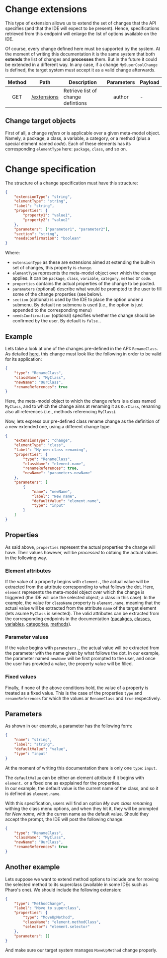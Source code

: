 # Change extensions

This type of extension allows us to extend the set of changes that the API specifies (and that the IDE will expect to be present). Hence, specifications retrieved from this endpoint will enlarge the list of options available on the IDE.

Of course, every change defined here must be supported by the system. At the moment of writing this documentation it is the same system that both **extends** the list of changes and **processes** them. But in the future it could be extended in a different way. In any case, if a change `MySuperCoolChange` is defined, the target system must accept it as a valid change afterwards.

| Method | Path                        | Description                        | Parameters | Payload |
| :----: | --------------------------- | ---------------------------------- | :--------: | ------- |
|  GET   | [/extensions](get.md) | Retrieve list of change defintions |   author   | -       |

## Change target objects

First of all, a change _refers_ or is applicable over a given meta-model object. Namely, a package, a class, a variable, a category, or a method (plus a special element named _code_). Each of these elements has its corresponding `elementType` here: `package`, `class`, and so on.

# Change specification

The structure of a change specification must have this structure:

```json
{
	"extensionType": "string",
	"elementType": "string",
	"label": "string",
	"properties": {
		"property1": "value1",
		"property2": "value2"
	},
	"parameters": ["parameter1", "parameter2"],
	"section": "string",
	"needsConfirmation": "boolean"
}
```

Where:

-   `extensionType` as these are extensions aimed at extending the built-in set of changes, this property is `change`.
-   `elementType` represents the meta-model object over which the change applies. It can be `package`, `class`, `variable`, `category`, `method` or `code`.
-   `properties` contains the actual properties of the change to be posted.
-   `parameters` (optional) describe what would be prompted to the user to fill some of the change properties (see below).
-   `section` (optional) is used by the IDE to place the option under a submenu. By default no submenu is used (i.e., the option is just appended to the corresponding menu)
-   `needsConfirmation` (optional) specifies whether the change should be confirmed by the user. By default is `false.`.

## Example

Lets take a look at one of the changes pre-defined in the API: `RenameClass`.
As detailed [here](../changes/post.md), this change must look like the following in order to be valid for its application:

```json
{
	"type": "RenameClass",
	"className": "MyClass",
	"newName": "OurClass",
	"renameReferences": true
}
```

Here, the meta-model object to which the change refers is a class named `MyClass`, and to which the change aims at renaming it as `OurClass`, renaming also all references (i.e., methods referencing `MyClass`).

Now, lets express our pre-defined class rename change as the definition of a new extended one, using a different change type.

```json
{
	"extensionType": "change",
	"elementType": "class",
	"label": "My own class renaming",
	"properties": {
		"type": "RenameClass",
		"className": "element.name",
		"renameReferences": true,
		"newName": "parameters.newName"
	},
	"parameters": [
		{
			"name": "newName",
			"label": "New name",
			"defaultValue": "element.name",
			"type": "input"
		}
	]
}
```

## Properties

As said above, `properties` represent the actual properties the change will have. Their values however, will be _processed_ to obtaing the actual values in the following way.

### Element attributes

If the value of a property begins with `element.`, the actual value will be extracted from the attribute corresponding to what follows the dot. Here, `element` represents the meta-model object over which the change is triggered (the IDE will use the selected object; a class in this case).
In the example, the value for `className` property is `element.name`, meaning that the actual value will be extracted from the attribute `name` of the target element (lets asume `MyClass` is selected).
The valid attributes can be extracted from the corresponding endpoints in the documentation ([pacakges](../code/packages/get.md), [classes](../code/classes/get.md), [variables](../code/classes/name/variables/get.md), [categories](../code/classes/name/categories/get.md), [methods](../code/methods/get.md)).

### Parameter values

If the value begins with `parameters.`, the actual value will be extracted from the parameter with the name given by what follows the dot. In our example, the parameter named `newName` will be first prompted to the user, and once the user has provided a value, the property value will be filled.

### Fixed values

Finally, if none of the above conditions hold, the value of a property is treated as a fixed value. This is the case of the properties `type` and `renameReferences` for which the values ar `RenameClass` and `true` respectively.

## Parameters

As shown in our example, a parameter has the following form:

```json
{
	"name": "string",
	"label": "string",
	"defaultValue": "value",
	"type": "input"
}
```

At the moment of writing this documentation there is only one `type`: `input`.

The `defaultValue` can be either an element attribute if it begins with `element.` or a fixed one as expplained for the properties.\
In our example, the default value is the current name of the class, and so it is defined as `element.name`.

With this specification, users will find an option _My own class renaming_ withing the class menu options, and when they hit it, they will be prompted for _New name_, with the curren name as the default value. Should they accept the prompt, the IDE will post the following change:

```json
{
	"type": "RenameClass",
	"className": "MyClass",
	"newName": "OurClass",
	"renameReferences": true
}
```

## Another example

Lets suppose we want to extend method options to include one for moving the selected method to its superclass (available in some IDEs such as Pharo's one).
We should include the following extension:

```json
{
	"type": "MethodChange",
	"label": "Move to superclass",
	"properties": {
		"type": "MoveUpMethod",
		"className": "element.methodClass",
		"selector": "element.selector"
	},
	"parameters": []
}
```

And make sure our target system manages `MoveUpMethod` change properly.
